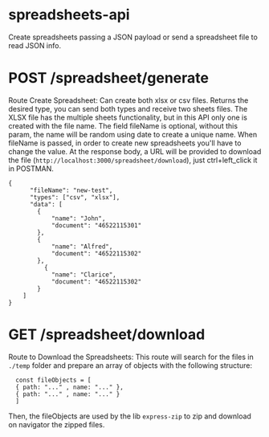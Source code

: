 # spreadsheets-api
Create spreadsheets passing a JSON payload or send a spreadsheet file to read JSON info.

# POST /spreadsheet/generate
Route Create Spreadsheet:
	Can create both xlsx or csv files. Returns the desired type, you can send both types and receive two sheets files.
	The XLSX file has the multiple sheets functionality, but in this API only one is created with the file name.
	The field fileName is optional, without this param, the name will be random using date to create a unique name.
  When fileName is passed, in order to create new spreadsheets you'll have to change the value.
  At the response body, a URL will be provided to download the file (`http://localhost:3000/spreadsheet/download`), just ctrl+left_click it in POSTMAN.


```
{     
      "fileName": "new-test",
      "types": ["csv", "xlsx"],
      "data": [
        {
            "name": "John",
            "document": "46522115301"
        },
        {
            "name": "Alfred",
            "document": "46522115302"
        },
          {
            "name": "Clarice",
            "document": "46522115302"
        }
    ]
}
```

# GET /spreadsheet/download
Route to Download the Spreadsheets:
  This route will search for the files in `./temp` folder and prepare an array of objects with the following structure: 

```
  const fileObjects = [
  { path: "..." , name: "..." }, 
  { path: "..." , name: "..." }
  ]
```
  Then, the fileObjects are used by the lib `express-zip` to zip and download on navigator the zipped files. 

